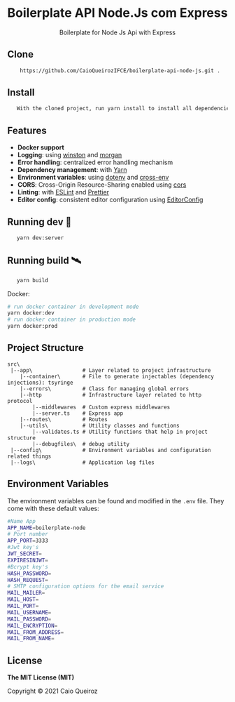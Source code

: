 <h1 align="center">Boilerplate API Node.Js com Express</h1>
<div align="center">
    Boilerplate for Node Js Api with Express
</div>

## Clone

```sh
    https://github.com/CaioQueirozIFCE/boilerplate-api-node-js.git .
```
## Install

```sh
   With the cloned project, run yarn install to install all dependencies listed in package.json.
```
## Features

- **Docker support**
- **Logging**: using [winston](https://github.com/winstonjs/winston) and [morgan](https://github.com/sirrodgepodge/morgan-body)
- **Error handling**: centralized error handling mechanism
- **Dependency management**: with [Yarn](https://yarnpkg.com)
- **Environment variables**: using [dotenv](https://github.com/motdotla/dotenv) and [cross-env](https://github.com/kentcdodds/cross-env#readme)
- **CORS**: Cross-Origin Resource-Sharing enabled using [cors](https://github.com/expressjs/cors)
- **Linting**: with [ESLint](https://eslint.org) and [Prettier](https://prettier.io)
- **Editor config**: consistent editor configuration using [EditorConfig](https://editorconfig.org)
## Running dev :rocket:

```sh
   yarn dev:server
```
## Running build :artificial_satellite:

```sh
   yarn build
```

Docker:

```bash
# run docker container in development mode
yarn docker:dev
# run docker container in production mode
yarn docker:prod

```
## Project Structure

```
src\
 |--app\                # Layer related to project infrastructure
    |--container\       # File to generate injectables (dependency injections): tsyringe
    |--errors\          # Class for managing global errors
    |--http             # Infrastructure layer related to http protocol
        |--middlewares  # Custom express middlewares
        |--server.ts    # Express app
    |--routes\          # Routes
    |--utils\           # Utility classes and functions
        |--validates.ts # Utility functions that help in project structure
        |--debugfiles\  # debug utility
 |--config\             # Environment variables and configuration related things
 |--logs\               # Application log files

```
## Environment Variables

The environment variables can be found and modified in the `.env` file. They come with these default values:

```bash
#Name App
APP_NAME=boilerplate-node
# Port number
APP_PORT=3333
#Jwt key's
JWT_SECRET=
EXPIRESINJWT=
#Bcrypt key's
HASH_PASSWORD=
HASH_REQUEST=
# SMTP configuration options for the email service
MAIL_MAILER=
MAIL_HOST=
MAIL_PORT=
MAIL_USERNAME=
MAIL_PASSWORD=
MAIL_ENCRYPTION=
MAIL_FROM_ADDRESS=
MAIL_FROM_NAME=

```

## License

**The MIT License (MIT)**

Copyright © 2021 Caio Queiroz
